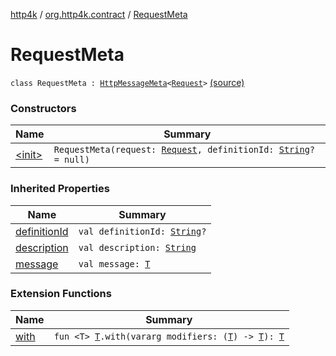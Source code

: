 [http4k](../../index.md) / [org.http4k.contract](../index.md) / [RequestMeta](./index.md)

# RequestMeta

`class RequestMeta : `[`HttpMessageMeta`](../-http-message-meta/index.md)`<`[`Request`](../../org.http4k.core/-request/index.md)`>` [(source)](https://github.com/http4k/http4k/blob/master/http4k-contract/src/main/kotlin/org/http4k/contract/routeMeta.kt#L17)

### Constructors

| Name | Summary |
|---|---|
| [&lt;init&gt;](-init-.md) | `RequestMeta(request: `[`Request`](../../org.http4k.core/-request/index.md)`, definitionId: `[`String`](https://kotlinlang.org/api/latest/jvm/stdlib/kotlin/-string/index.html)`? = null)` |

### Inherited Properties

| Name | Summary |
|---|---|
| [definitionId](../-http-message-meta/definition-id.md) | `val definitionId: `[`String`](https://kotlinlang.org/api/latest/jvm/stdlib/kotlin/-string/index.html)`?` |
| [description](../-http-message-meta/description.md) | `val description: `[`String`](https://kotlinlang.org/api/latest/jvm/stdlib/kotlin/-string/index.html) |
| [message](../-http-message-meta/message.md) | `val message: `[`T`](../-http-message-meta/index.md#T) |

### Extension Functions

| Name | Summary |
|---|---|
| [with](../../org.http4k.core/with.md) | `fun <T> `[`T`](../../org.http4k.core/with.md#T)`.with(vararg modifiers: (`[`T`](../../org.http4k.core/with.md#T)`) -> `[`T`](../../org.http4k.core/with.md#T)`): `[`T`](../../org.http4k.core/with.md#T) |
